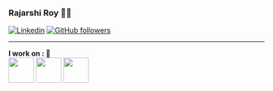 ### Rajarshi Roy 🍺🍻

[![Linkedin](https://img.shields.io/badge/-LinkedIn-222222?style=flat-square&logo=Linkedin&logoColor=white&link=https://www.linkedin.com/in/engincan-veske-b4a75b145/)](https://www.linkedin.com/in/rajarshi-roy-0ab429133/)
[![GitHub followers](https://img.shields.io/github/followers/Royincog.svg?style=social&label=Follow&maxAge=2592000)](https://github.com/Royincog?tab=followers)

<hr>

**I work on : 🧀**<br>
<code><a href="https://www.javascript.com/" target="_blank"><img height="50" src="https://www.vectorlogo.zone/logos/javascript/javascript-horizontal.svg"></a></code>
<code><a href="https://www.java.com/en/" target="_blank"><img height="50" src="https://www.vectorlogo.zone/logos/java/java-horizontal.svg"></a></code>
<code><a href="https://www.python.org" target="_blank"><img height="50" src="https://www.vectorlogo.zone/logos/python/python-horizontal.svg"></a></code>
